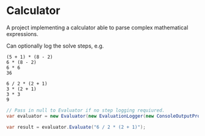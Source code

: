 # Calculator

A project implementing a calculator able to parse complex mathematical expressions.

Can optionally log the solve steps, e.g.

```
(5 + 1) * (8 - 2)
6 * (8 - 2)
6 * 6
36
```

```
6 / 2 * (2 + 1)
3 * (2 + 1)
3 * 3
9
```

```csharp
// Pass in null to Evaluator if no step logging requiured.
var evaluator = new Evaluator(new EvaluationLogger(new ConsoleOutputProvider()));

var result = evaluator.Evaluate("6 / 2 * (2 + 1)");
```